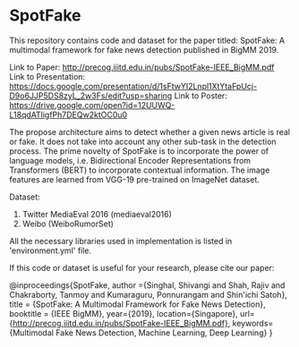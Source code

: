 # SpotFake
This repository contains code and dataset for the paper titled: SpotFake: A multimodal framework for fake news detection published in BigMM 2019.

Link to Paper: http://precog.iiitd.edu.in/pubs/SpotFake-IEEE_BigMM.pdf
Link to Presentation: https://docs.google.com/presentation/d/1sFtwYI2Lnpl1XtYtaFpUcj-D9o6JJP5DS8zyL_2w3Fs/edit?usp=sharing
Link to Poster: https://drive.google.com/open?id=12UUWQ-L18qdATligfPh7DEQw2ktOC0u0

The propose architecture aims to detect whether a given news article is real or fake. It does not take into account any
other sub-task in the detection process. The prime novelty of SpotFake is to incorporate the power of language models, i.e. Bidirectional Encoder Representations from Transformers (BERT) to incorporate contextual information. The image features are learned from VGG-19 pre-trained on ImageNet dataset.

Dataset:
1. Twitter MediaEval 2016 (mediaeval2016)
2. Weibo (WeiboRumorSet)

All the necessary libraries used in implementation is listed in 'environment.yml' file.

If this code or dataset is useful for your research, please cite our paper:

@inproceedings{SpotFake,
       author ={Singhal, Shivangi and Shah, Rajiv and Chakraborty, Tanmoy and Kumaraguru, Ponnurangam and Shin'ichi Satoh},
       title = {SpotFake: A Multimodal Framework for Fake News Detection},
       booktitle = {IEEE BigMM},
       year={2019},
      location={Singapore},
      url={http://precog.iiitd.edu.in/pubs/SpotFake-IEEE_BigMM.pdf},
      keywords={Multimodal Fake News Detection, Machine Learning, Deep Learning}
       }



